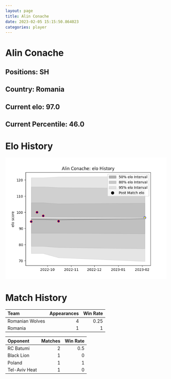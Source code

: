 ```yaml
---  
layout: page  
title: Alin Conache  
date: 2023-02-05 15:15:50.864023  
categories: player  
---
```

# Alin Conache

## Positions: SH

## Country: Romania

## Current elo: 97.0

## Current Percentile: 46.0

# Elo History


![elo history](history_AlinConache.png)
# Match History


| Team            |   Appearances |   Win Rate |
|:----------------|--------------:|-----------:|
| Romanian Wolves |             4 |       0.25 |
| Romania         |             1 |       1    |

| Opponent      |   Matches |   Win Rate |
|:--------------|----------:|-----------:|
| RC Batumi     |         2 |        0.5 |
| Black Lion    |         1 |        0   |
| Poland        |         1 |        1   |
| Tel-Aviv Heat |         1 |        0   |